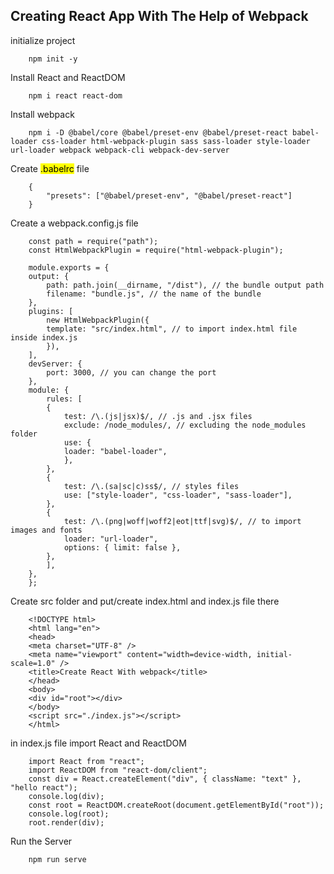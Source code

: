 ## Creating React App With The Help of Webpack

initialize project

        npm init -y

Install React and ReactDOM

        npm i react react-dom

Install webpack

        npm i -D @babel/core @babel/preset-env @babel/preset-react babel-loader css-loader html-webpack-plugin sass sass-loader style-loader url-loader webpack webpack-cli webpack-dev-server

Create <mark>.babelrc</mark> file

        {
            "presets": ["@babel/preset-env", "@babel/preset-react"]
        }

Create a webpack.config.js file

        const path = require("path");
        const HtmlWebpackPlugin = require("html-webpack-plugin");

        module.exports = {
        output: {
            path: path.join(__dirname, "/dist"), // the bundle output path
            filename: "bundle.js", // the name of the bundle
        },
        plugins: [
            new HtmlWebpackPlugin({
            template: "src/index.html", // to import index.html file inside index.js
            }),
        ],
        devServer: {
            port: 3000, // you can change the port
        },
        module: {
            rules: [
            {
                test: /\.(js|jsx)$/, // .js and .jsx files
                exclude: /node_modules/, // excluding the node_modules folder
                use: {
                loader: "babel-loader",
                },
            },
            {
                test: /\.(sa|sc|c)ss$/, // styles files
                use: ["style-loader", "css-loader", "sass-loader"],
            },
            {
                test: /\.(png|woff|woff2|eot|ttf|svg)$/, // to import images and fonts
                loader: "url-loader",
                options: { limit: false },
            },
            ],
        },
        };

Create src folder and put/create index.html and index.js file there

        <!DOCTYPE html>
        <html lang="en">
        <head>
        <meta charset="UTF-8" />
        <meta name="viewport" content="width=device-width, initial-scale=1.0" />
        <title>Create React With webpack</title>
        </head>
        <body>
        <div id="root"></div>
        </body>
        <script src="./index.js"></script>
        </html>

in index.js file import React and ReactDOM

        import React from "react";
        import ReactDOM from "react-dom/client";
        const div = React.createElement("div", { className: "text" }, "hello react");
        console.log(div);
        const root = ReactDOM.createRoot(document.getElementById("root"));
        console.log(root);
        root.render(div);

Run the Server

        npm run serve
